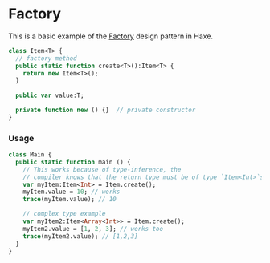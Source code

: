# Factory 

This is a basic example of the [Factory](https://en.wikipedia.org/wiki/Factory_pattern) design pattern in Haxe.

```haxe
class Item<T> {
  // factory method
  public static function create<T>():Item<T> {
    return new Item<T>();
  }
  
  public var value:T;

  private function new () {}  // private constructor
}
```

### Usage
  
```haxe
class Main {
  public static function main () {
    // This works because of type-inference, the 
    // compiler knows that the return type must be of type `Item<Int>`s
    var myItem:Item<Int> = Item.create(); 
    myItem.value = 10; // works
    trace(myItem.value); // 10

    // complex type example
    var myItem2:Item<Array<Int>> = Item.create();
    myItem2.value = [1, 2, 3]; // works too
    trace(myItem2.value); // [1,2,3]
  }
}
```
